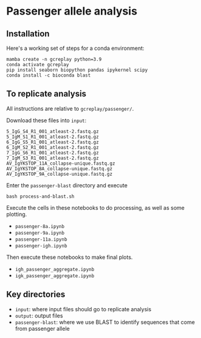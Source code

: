 # Passenger allele analysis

## Installation

Here's a working set of steps for a conda environment:

```
mamba create -n gcreplay python=3.9
conda activate gcreplay
pip install seaborn biopython pandas ipykernel scipy
conda install -c bioconda blast
```

## To replicate analysis

All instructions are relative to `gcreplay/passenger/`.

Download these files into `input`:

    5_IgG_S4_R1_001_atleast-2.fastq.gz
    5_IgM_S1_R1_001_atleast-2.fastq.gz
    6_IgG_S5_R1_001_atleast-2.fastq.gz
    6_IgM_S2_R1_001_atleast-2.fastq.gz
    7_IgG_S6_R1_001_atleast-2.fastq.gz
    7_IgM_S3_R1_001_atleast-2.fastq.gz
    AV_IgYKSTOP_11A_collapse-unique.fastq.gz
    AV_IgYKSTOP_8A_collapse-unique.fastq.gz
    AV_IgYKSTOP_9A_collapse-unique.fastq.gz

Enter the `passenger-blast` directory and execute

    bash process-and-blast.sh

Execute the cells in these notebooks to do processing, as well as some plotting.

* `passenger-8a.ipynb`
* `passenger-9a.ipynb`
* `passenger-11a.ipynb`
* `passenger-igh.ipynb`

Then execute these notebooks to make final plots.

* `igh_passenger_aggregate.ipynb`
* `igk_passenger_aggregate.ipynb`


## Key directories
* `input`: where input files should go to replicate analysis
* `output`: output files
* `passenger-blast`: where we use BLAST to identify sequences that come from passenger allele